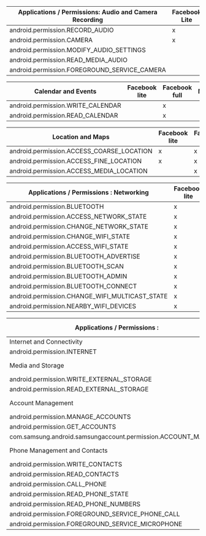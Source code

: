 |     Applications   /      Permissions:   Audio and Camera Recording    |     Facebook Lite    |     Facebook full    |     Messenger    |     WhatsApp    |     Instagram    |     TikTok    |     Spotify    |     YouTube    |
|------------------------------------------------------------------------|----------------------|----------------------|------------------|-----------------|------------------|---------------|----------------|----------------|
|     android.permission.RECORD_AUDIO                                    |     x                |     x                |     x            |     x           |     x            |     x         |     x          |     x          |
|     android.permission.CAMERA                                          |     x                |     x                |     x            |     x           |     x            |     x         |                |     x          |
|     android.permission.MODIFY_AUDIO_SETTINGS                           |                      |     x                |     x            |     x           |     x            |     x         |     x          |     x          |
|     android.permission.READ_MEDIA_AUDIO                                |                      |                      |     x            |     x           |                  |     x         |     x          |                |
|     android.permission.FOREGROUND_SERVICE_CAMERA                       |                      |                      |     x            |                 |                  |               |                |                |

|     Calendar and Events                  |     Facebook lite    |     Facebook full    |     Messenger    |     WhatsApp    |     Instagram    |     TikTok    |     Spotify    |     YouTube    |
|------------------------------------------|----------------------|----------------------|------------------|-----------------|------------------|---------------|----------------|----------------|
|     android.permission.WRITE_CALENDAR    |                      |     x                |                  |                 |                  |               |                |                |
|     android.permission.READ_CALENDAR     |                      |     x                |                  |                 |                  |               |                |                |

|     Location and Maps                            |     Facebook lite    |     Facebook full    |     Messenger    |     WhatsApp    |     Instagram    |     TikTok    |     Spotify    |     YouTube    |
|--------------------------------------------------|----------------------|----------------------|------------------|-----------------|------------------|---------------|----------------|----------------|
|     android.permission.ACCESS_COARSE_LOCATION    |     x                |     x                |     x            |     x           |                  |     x         |                |     x          |
|     android.permission.ACCESS_FINE_LOCATION      |     x                |     x                |     x            |     x           |     x            |               |                |     x          |
|     android.permission.ACCESS_MEDIA_LOCATION     |                      |     x                |                  |     x           |     x            |               |                |                |


|     Applications /      Permissions : Networking      |     Facebook lite    |     Facebook full    |     Messenger    |     WhatsApp    |     Instagram    |     TikTok    |     Spotify    |     YouTube    |
|-------------------------------------------------------|----------------------|----------------------|------------------|-----------------|------------------|---------------|----------------|----------------|
|     android.permission.BLUETOOTH                      |     x                |     x                |     x            |     x           |     x            |     x         |     x          |                |
|     android.permission.ACCESS_NETWORK_STATE           |     x                |     x                |     x            |     x           |     x            |     x         |     x          |     x          |
|     android.permission.CHANGE_NETWORK_STATE           |     x                |     x                |     x            |     x           |                  |     x         |                |                |
|     android.permission.CHANGE_WIFI_STATE              |     x                |     x                |     x            |     x           |                  |               |                |                |
|     android.permission.ACCESS_WIFI_STATE              |     x                |     x                |     x            |     x           |                  |     x         |     x          |     x          |
|     android.permission.BLUETOOTH_ADVERTISE            |     x                |     x                |                  |                 |                  |               |     x          |                |
|     android.permission.BLUETOOTH_SCAN                 |     x                |     x                |                  |                 |                  |               |     x          |                |
|     android.permission.BLUETOOTH_ADMIN                |     x                |     x                |                  |                 |                  |               |     x          |                |
|     android.permission.BLUETOOTH_CONNECT              |     x                |     x                |                  |                 |                  |     x         |     x          |                |
|     android.permission.CHANGE_WIFI_MULTICAST_STATE    |     x                |     x                |                  |                 |                  |     x         |     x          |                |
|     android.permission.NEARBY_WIFI_DEVICES            |     x                |     x                |                  |     x           |                  |               |                |                |

|     Applications /      Permissions :                                |     Facebook lite    |     Facebook full    |     Messenger    |     WhatsApp    |     Instagram    |     TikTok    |     Spotify    |     YouTube    |
|----------------------------------------------------------------------|----------------------|----------------------|------------------|-----------------|------------------|---------------|----------------|----------------|
|     Internet and Connectivity                                        |                      |                      |                  |                 |                  |               |                |                |
|     android.permission.INTERNET                                      |                      |     x                |     x            |     x           |     x            |     x         |     x          |     x          |
|     Media and Storage                                                |     Facebook lite    |     Facebook full    |     Messenger    |     WhatsApp    |     Instagram    |     TikTok    |     Spotify    |     YouTube    |
|     android.permission.WRITE_EXTERNAL_STORAGE                        |     X                |     X                |     X            |     X           |     X            |     X         |     X          |     X          |
|     android.permission.READ_EXTERNAL_STORAGE                         |                      |     X                |     X            |     X           |     X            |     X         |     X          |                |
|     Account Management                                               |     Facebook lite    |     Facebook full    |     Messenger    |     WhatsApp    |     Instagram    |     TikTok    |     Spotify    |     YouTube    |
|     android.permission.MANAGE_ACCOUNTS                               |                      |     X                |     X            |     X           |                  |               |                |     X          |
|     android.permission.GET_ACCOUNTS                                  |                      |     X                |     X            |     X           |     X            |               |     X          |     X          |
|     com.samsung.android.samsungaccount.permission.ACCOUNT_MANAGER    |                      |                      |                  |                 |                  |               |     X          |                |
|     Phone Management and Contacts                                    |     Facebook lite    |     Facebook full    |     Messenger    |     WhatsApp    |     Instagram    |     TikTok    |     Spotify    |     YouTube    |
|     android.permission.WRITE_CONTACTS                                |                      |     X                |     X            |     X           |                  |               |                |                |
|     android.permission.READ_CONTACTS                                 |                      |     X                |     X            |     X           |     X            |     X         |                |     X          |
|     android.permission.CALL_PHONE                                    |     X                |                      |     X            |                 |                  |               |                |                |
|     android.permission.READ_PHONE_STATE                              |                      |     X                |     X            |     X           |     X            |               |     X          |     X          |
|     android.permission.READ_PHONE_NUMBERS                            |     X                |                      |     X            |     X           |     X            |               |                |                |
|     android.permission.FOREGROUND_SERVICE_PHONE_CALL                 |                      |                      |     X            |                 |                  |               |                |                |
|     android.permission.FOREGROUND_SERVICE_MICROPHONE                 |                      |                      |     X            |                 |                  |               |                |                |
